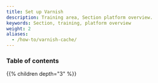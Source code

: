 ```yaml
---
title: Set up Varnish
description: Training area, Section platform overview.
keywords: Section, training, platform overview
weight: 2
aliases:
  - /how-to/varnish-cache/
---
```


### Table of contents

{{% children depth="3" %}}